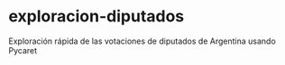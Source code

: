 # exploracion-diputados
Exploración rápida de las votaciones de diputados de Argentina usando Pycaret
